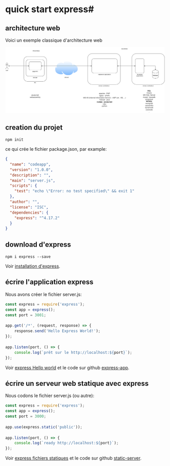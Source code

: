 # quick start express#

## architecture web ##
Voici un exemple classique d'architecture web

![architecture](lesson-18-express-architecture-general.drawio.png)

## creation du projet ##

```
npm init
```
ce qui crée le fichier package.json, par example:
```json
{
  "name": "codeapp",
  "version": "1.0.0",
  "description": "",
  "main": "server.js",
  "scripts": {
    "test": "echo \"Error: no test specified\" && exit 1"
  },
  "author": "",
  "license": "ISC",
  "dependencies": {
    "express": "^4.17.2"
  }
}
```

## download d'express ##

```
npm i express --save
```

Voir [installation d'express](https://expressjs.com/fr/starter/installing.html).

## écrire l'application express ##
Nous avons créer le fichier server.js:
```javascript
const express = require('express');
const app = express();
const port = 3001;

app.get('/*', (request, response) => {
    response.send('Hello Express World!');
});

app.listen(port, () => {
    console.log(`prêt sur le http://localhost:${port}`);
});
```

Voir [express Hello world](https://expressjs.com/fr/starter/hello-world.html) et le code sur github [express-app](https://github.com/jedepaepe/javascript-examples/tree/main/lesson-18-expressjs/express-app).

## écrire un serveur web statique avec express ##
Nous codons le fichier server.js (ou autre):
```javascript
const express = require('express');
const app = express();
const port = 3000;

app.use(express.static('public'));

app.listen(port, () => {
    console.log(`ready http://localhost:${port}`);
});
```

Voir [express fichiers statiques](https://expressjs.com/fr/starter/static-files.html)
et le code sur github [static-server](https://github.com/jedepaepe/javascript-examples/tree/main/lesson-18-expressjs/static-server).